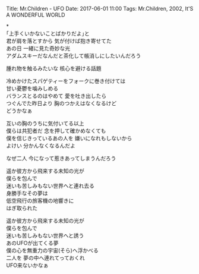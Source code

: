 Title: Mr.Children - UFO
Date: 2017-06-01 11:00
Tags: Mr.Children, 2002, It'S A WONDERFUL WORLD


\*  
｢上手くいかないことばかりだよ｣と  
君が肩を落とすから 気が付けば抱き寄せてた  
あの日 一緒に見た奇妙な光  
アダムスキーだなんだと茶化して帳消しにしたいんだろう  
  
腫れ物を触るみたいな 核心を避ける話題  
  
冷めかけたスパゲティーをフォークに巻き付けては  
甘い憂鬱を噛みしめる  
バランスとるのはやめて 愛を吐き出したら  
つぐんでた昨日より 胸のつかえはなくなるけど  
どうかなぁ  
  
互いの胸のうちに気付いてる以上  
僕らは共犯者だ 念を押して確かめなくても  
僕を信じきっているあの人を 嫌いになれもしないから  
よけい 分かんなくなるんだよ  
  
なぜ二人 今になって惹きあってしまうんだろう  
  
遥か彼方から飛来する未知の光が  
僕らを包んで  
迷いも苦しみもない世界へと連れ去る  
身勝手なその夢は  
低空飛行の旅客機の地響きに  
はぎ取られた  
  
遥か彼方から飛来する未知の光が  
僕らを包んで  
迷いも苦しみもない世界へと誘う  
あのUFOが出てくる夢  
僕の心を無重力の宇宙(そら)へ浮かべる  
二人を 夢の中へ連れてっておくれ  
UFO来ないかなぁ  
